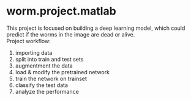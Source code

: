 # worm.project.matlab
This project is focused on building a deep learning  model, which could predict if the worms in the image are dead or alive.<br>
Project workflow: <br>
1. importing data<br>
2. split into train and test sets<br>
3. augmentment the data<br>
4. load & modify the pretrained network<br>
5. train the network on trainset<br>
6. classify the test data<br>
7. analyze the performance<br>
